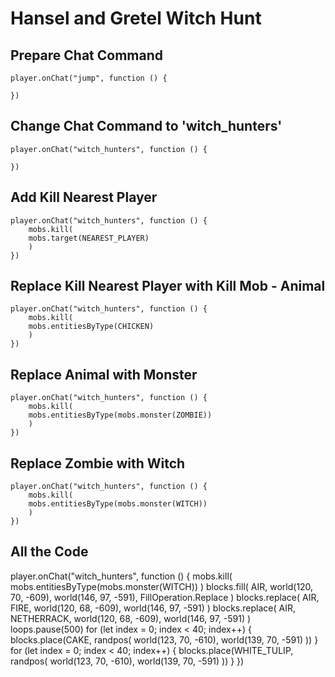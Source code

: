 # Hansel and Gretel Witch Hunt

## Prepare Chat Command

```block
player.onChat("jump", function () {
	
})
```

## Change Chat Command to 'witch_hunters'

```block
player.onChat("witch_hunters", function () {
	
})
```

## Add Kill Nearest Player

```block
player.onChat("witch_hunters", function () {
    mobs.kill(
    mobs.target(NEAREST_PLAYER)
    )
})
```

## Replace Kill Nearest Player with Kill Mob - Animal

```block
player.onChat("witch_hunters", function () {
    mobs.kill(
    mobs.entitiesByType(CHICKEN)
    )
})
```

## Replace Animal with Monster

```block
player.onChat("witch_hunters", function () {
    mobs.kill(
    mobs.entitiesByType(mobs.monster(ZOMBIE))
    )
})
```

## Replace Zombie with Witch

```block
player.onChat("witch_hunters", function () {
    mobs.kill(
    mobs.entitiesByType(mobs.monster(WITCH))
    )
})
```



## All the Code

player.onChat("witch_hunters", function () {
    mobs.kill(
    mobs.entitiesByType(mobs.monster(WITCH))
    )
    blocks.fill(
    AIR,
    world(120, 70, -609),
    world(146, 97, -591),
    FillOperation.Replace
    )
    blocks.replace(
    AIR,
    FIRE,
    world(120, 68, -609),
    world(146, 97, -591)
    )
    blocks.replace(
    AIR,
    NETHERRACK,
    world(120, 68, -609),
    world(146, 97, -591)
    )
    loops.pause(500)
    for (let index = 0; index < 40; index++) {
        blocks.place(CAKE, randpos(
        world(123, 70, -610),
        world(139, 70, -591)
        ))
    }
    for (let index = 0; index < 40; index++) {
        blocks.place(WHITE_TULIP, randpos(
        world(123, 70, -610),
        world(139, 70, -591)
        ))
    }
})

